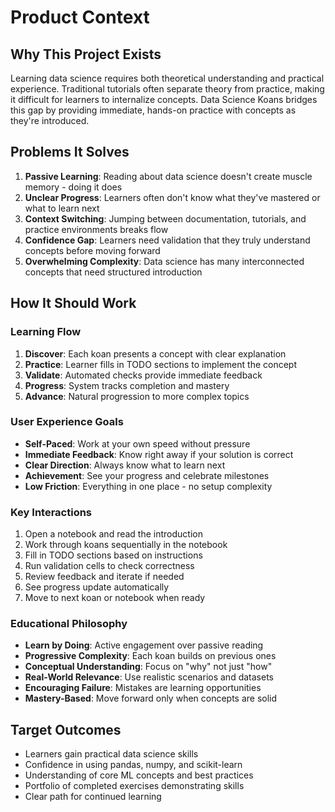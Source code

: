 # Product Context

## Why This Project Exists
Learning data science requires both theoretical understanding and practical experience. Traditional tutorials often separate theory from practice, making it difficult for learners to internalize concepts. Data Science Koans bridges this gap by providing immediate, hands-on practice with concepts as they're introduced.

## Problems It Solves
1. **Passive Learning**: Reading about data science doesn't create muscle memory - doing it does
2. **Unclear Progress**: Learners often don't know what they've mastered or what to learn next
3. **Context Switching**: Jumping between documentation, tutorials, and practice environments breaks flow
4. **Confidence Gap**: Learners need validation that they truly understand concepts before moving forward
5. **Overwhelming Complexity**: Data science has many interconnected concepts that need structured introduction

## How It Should Work

### Learning Flow
1. **Discover**: Each koan presents a concept with clear explanation
2. **Practice**: Learner fills in TODO sections to implement the concept
3. **Validate**: Automated checks provide immediate feedback
4. **Progress**: System tracks completion and mastery
5. **Advance**: Natural progression to more complex topics

### User Experience Goals
- **Self-Paced**: Work at your own speed without pressure
- **Immediate Feedback**: Know right away if your solution is correct
- **Clear Direction**: Always know what to learn next
- **Achievement**: See your progress and celebrate milestones
- **Low Friction**: Everything in one place - no setup complexity

### Key Interactions
1. Open a notebook and read the introduction
2. Work through koans sequentially in the notebook
3. Fill in TODO sections based on instructions
4. Run validation cells to check correctness
5. Review feedback and iterate if needed
6. See progress update automatically
7. Move to next koan or notebook when ready

### Educational Philosophy
- **Learn by Doing**: Active engagement over passive reading
- **Progressive Complexity**: Each koan builds on previous ones
- **Conceptual Understanding**: Focus on "why" not just "how"
- **Real-World Relevance**: Use realistic scenarios and datasets
- **Encouraging Failure**: Mistakes are learning opportunities
- **Mastery-Based**: Move forward only when concepts are solid

## Target Outcomes
- Learners gain practical data science skills
- Confidence in using pandas, numpy, and scikit-learn
- Understanding of core ML concepts and best practices
- Portfolio of completed exercises demonstrating skills
- Clear path for continued learning